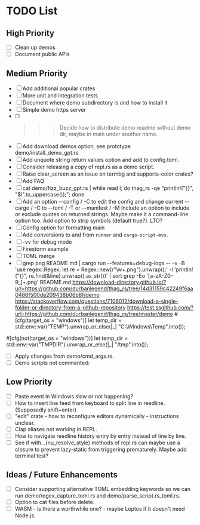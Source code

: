 # TODO List

## High Priority
- [ ]  Clean up demos
- [ ]  Document public APIs

## Medium Priority
- [ ]  Add additional popular crates
- [ ]  More unit and integration tests
- [ ]  Document where demo subdirectory is and how to install it
- [ ]  Simple demo https server
- [ ]  >>> Decide how to distribute demo readme without demo dir, maybe in main under another name.
- [ ]  Add download demos option, see prototype demo/install_demo_gpt.rs
- [ ]  Add unquote string return values option and add to config.toml.
- [ ]  Consider releasing a copy of repl.rs as a demo script.
- [ ]  Raise clear_screen as an issue on termbg and supports-color crates?
- [ ]  Add FAQ
- [ ]  cat demo/fizz_buzz_gpt.rs | while read l; do thag_rs -qe "println!(\"{}\", \"$l\".to_uppercase());"; done
- [ ]  Add an option --config / -C to edit the config and change current --cargo / -C to --toml / -T
        or --manifest / -M
        Include an option to include or exclude quotes on returned strings.
        Maybe make it a command-line option too.
        Add option to strip symbols (default true?). LTO?
- [ ]  Config option for formatting main
- [ ]  Add conversions to and from `runner` and `cargo-script-mvs`.
- [ ]  -vv for debug mode
- [ ]  Firestorm example
- [ ]  TOML merge
- [ ]  grep png README.md | cargo run --features=debug-logs -- -v -B 'use regex::Regex; let re = Regex::new(r"\w+.png").unwrap();' -l 'println!("{}", re.find(&line).unwrap().as_str())' | sort
       grep -Eo '[a-zA-Z0-9_]+\.png' README.md
       https://download-directory.github.io/?url=https://github.com/durbanlegend/thag_rs/tree/14d31159c42249f6aa0486f500de209438b06b8f/demo
https://stackoverflow.com/questions/7106012/download-a-single-folder-or-directory-from-a-github-repository
https://test.ssgithub.com/?url=https://github.com/durbanlegend/thag_rs/tree/master/demo
#[cfg(target_os = "windows")]
let temp_dir = std::env::var("TEMP").unwrap_or_else(|_| "C:\\Windows\\Temp".into());

#[cfg(not(target_os = "windows"))]
let temp_dir = std::env::var("TMPDIR").unwrap_or_else(|_| "/tmp".into());
- [ ]  Apply changes from demo/cmd_args.rs.
- [ ]  Demo scripts not commented:

## Low Priority
- [ ]  Paste event in Windows slow or not happening?
- [ ]  How to insert line feed from keyboard to split line in reedline. (Supposedly shift+enter)
- [ ]  "edit" crate - how to reconfigure editors dynamically - instructions unclear.
- [ ]  Clap aliases not working in REPL.
- [ ]  How to navigate reedline history entry by entry instead of line by line.
- [ ]  See if with...(nu_resolve_style) methods of repl.rs can maybe use a closure to prevent lazy-static from triggering prematurely. Maybe add terminal test?

## Ideas / Future Enhancements
- [ ]  Consider supporting alternative TOML embedding keywords so we can run demo/regex_capture_toml.rs and demo/parse_script.rs_toml.rs.
- [ ]  Option to cat files before delete.
- [ ]  WASM - is there a worthwhile one? - maybe Leptos if it doesn't need Node.js.
